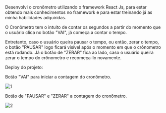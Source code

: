 
Desenvolvi o cronômetro utilizando o framework React Js, para estar obtendo mais conhecimentos no framework e para estar treinando já as minha habilidades adquiridas.

O Cronômetro tem o intuito de contar os segundos a partir do momento que o usuário clica no botão "VAI", já começa a contar o tempo.

Entretanto, caso o usuário queira pausar o tempo, ou então, zerar o tempo, o botão "PAUSAR" logo ficará visível após o momento em que o crônometro está rodando. Já o botão de "ZERAR" fica ao lado, caso o usuário queira zerar o tempo do crônometro e recomeça-lo novamente.


Deploy do projeto:

Botão "VAI" para iniciar a contagem do cronômetro.

![1](https://user-images.githubusercontent.com/89169958/149671710-64898db3-fbfe-48c1-a64f-093dcce6d1c8.gif)

Botão de "PAUSAR" e "ZERAR" a contagem do cronômetro.

![2](https://user-images.githubusercontent.com/89169958/149671728-da5a066a-c28b-436a-9674-051c9a1ab99c.gif)
